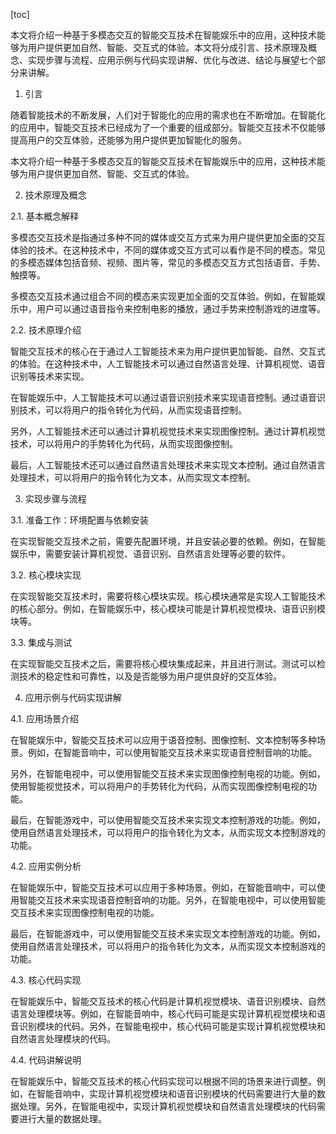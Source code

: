 
[toc]                    
                
                
本文将介绍一种基于多模态交互的智能交互技术在智能娱乐中的应用，这种技术能够为用户提供更加自然、智能、交互式的体验。本文将分成引言、技术原理及概念、实现步骤与流程、应用示例与代码实现讲解、优化与改进、结论与展望七个部分来讲解。

1. 引言

随着智能技术的不断发展，人们对于智能化的应用的需求也在不断增加。在智能化的应用中，智能交互技术已经成为了一个重要的组成部分。智能交互技术不仅能够提高用户的交互体验，还能够为用户提供更加智能化的服务。

本文将介绍一种基于多模态交互的智能交互技术在智能娱乐中的应用，这种技术能够为用户提供更加自然、智能、交互式的体验。

2. 技术原理及概念

2.1. 基本概念解释

多模态交互技术是指通过多种不同的媒体或交互方式来为用户提供更加全面的交互体验的技术。在这种技术中，不同的媒体或交互方式可以看作是不同的模态。常见的多模态媒体包括音频、视频、图片等，常见的多模态交互方式包括语音、手势、触摸等。

多模态交互技术通过组合不同的模态来实现更加全面的交互体验。例如，在智能娱乐中，用户可以通过语音指令来控制电影的播放，通过手势来控制游戏的进度等。

2.2. 技术原理介绍

智能交互技术的核心在于通过人工智能技术来为用户提供更加智能、自然、交互式的体验。在这种技术中，人工智能技术可以通过自然语言处理、计算机视觉、语音识别等技术来实现。

在智能娱乐中，人工智能技术可以通过语音识别技术来实现语音控制。通过语音识别技术，可以将用户的指令转化为代码，从而实现语音控制。

另外，人工智能技术还可以通过计算机视觉技术来实现图像控制。通过计算机视觉技术，可以将用户的手势转化为代码，从而实现图像控制。

最后，人工智能技术还可以通过自然语言处理技术来实现文本控制。通过自然语言处理技术，可以将用户的指令转化为文本，从而实现文本控制。

3. 实现步骤与流程

3.1. 准备工作：环境配置与依赖安装

在实现智能交互技术之前，需要先配置环境，并且安装必要的依赖。例如，在智能娱乐中，需要安装计算机视觉、语音识别、自然语言处理等必要的软件。

3.2. 核心模块实现

在实现智能交互技术时，需要将核心模块实现。核心模块通常是实现人工智能技术的核心部分。例如，在智能娱乐中，核心模块可能是计算机视觉模块、语音识别模块等。

3.3. 集成与测试

在实现智能交互技术之后，需要将核心模块集成起来，并且进行测试。测试可以检测技术的稳定性和可靠性，以及是否能够为用户提供良好的交互体验。

4. 应用示例与代码实现讲解

4.1. 应用场景介绍

在智能娱乐中，智能交互技术可以应用于语音控制、图像控制、文本控制等多种场景。例如，在智能音响中，可以使用智能交互技术来实现语音控制音响的功能。

另外，在智能电视中，可以使用智能交互技术来实现图像控制电视的功能。例如，使用智能视觉技术，可以将用户的手势转化为代码，从而实现图像控制电视的功能。

最后，在智能游戏中，可以使用智能交互技术来实现文本控制游戏的功能。例如，使用自然语言处理技术，可以将用户的指令转化为文本，从而实现文本控制游戏的功能。

4.2. 应用实例分析

在智能娱乐中，智能交互技术可以应用于多种场景。例如，在智能音响中，可以使用智能交互技术来实现语音控制音响的功能。另外，在智能电视中，可以使用智能交互技术来实现图像控制电视的功能。

最后，在智能游戏中，可以使用智能交互技术来实现文本控制游戏的功能。例如，使用自然语言处理技术，可以将用户的指令转化为文本，从而实现文本控制游戏的功能。

4.3. 核心代码实现

在智能娱乐中，智能交互技术的核心代码是计算机视觉模块、语音识别模块、自然语言处理模块等。例如，在智能音响中，核心代码可能是实现计算机视觉模块和语音识别模块的代码。另外，在智能电视中，核心代码可能是实现计算机视觉模块和自然语言处理模块的代码。

4.4. 代码讲解说明

在智能娱乐中，智能交互技术的核心代码实现可以根据不同的场景来进行调整。例如，在智能音响中，实现计算机视觉模块和语音识别模块的代码需要进行大量的数据处理。另外，在智能电视中，实现计算机视觉模块和自然语言处理模块的代码需要进行大量的数据处理。

